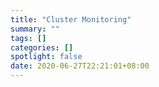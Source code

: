 ```yaml
---
title: "Cluster Monitoring"
summary: ""
tags: []
categories: []
spotlight: false
date: 2020-06-27T22:21:01+08:00
---
```

